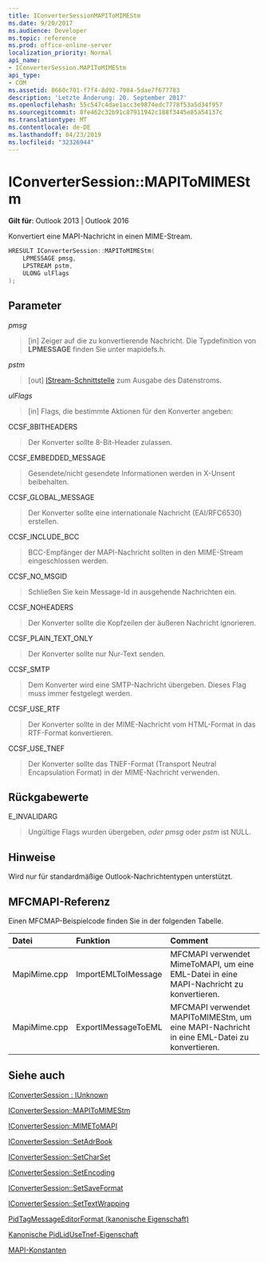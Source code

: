 ```yaml
---
title: IConverterSessionMAPIToMIMEStm
ms.date: 9/20/2017
ms.audience: Developer
ms.topic: reference
ms.prod: office-online-server
localization_priority: Normal
api_name:
- IConverterSession.MAPIToMIMEStm
api_type:
- COM
ms.assetid: 8660c701-f7f4-8d92-7984-5dae7f677783
description: 'Letzte Änderung: 20. September 2017'
ms.openlocfilehash: 55c547c4dae1acc3e9874edc7778f53a5d34f957
ms.sourcegitcommit: 8fe462c32b91c87911942c188f3445e85a54137c
ms.translationtype: MT
ms.contentlocale: de-DE
ms.lasthandoff: 04/23/2019
ms.locfileid: "32326944"
---
```

# <a name="iconvertersessionmapitomimestm"></a>IConverterSession::MAPIToMIMEStm
 
  
**Gilt für**: Outlook 2013 | Outlook 2016 
  
Konvertiert eine MAPI-Nachricht in einen MIME-Stream.
  
```cpp
HRESULT IConverterSession::MAPIToMIMEStm( 
    LPMESSAGE pmsg, 
    LPSTREAM pstm, 
    ULONG ulFlags 
);
```

## <a name="parameters"></a>Parameter

 _pmsg_
  
> [in] Zeiger auf die zu konvertierende Nachricht. Die Typdefinition von **LPMESSAGE** finden Sie unter mapidefs.h.
    
 _pstm_
  
> [out] [IStream-Schnittstelle](https://msdn.microsoft.com/library/aa380034%28VS.85%29.aspx) zum Ausgabe des Datenstroms. 
    
 _ulFlags_
  
>  [in] Flags, die bestimmte Aktionen für den Konverter angeben: 
    
CCSF_8BITHEADERS
  
> Der Konverter sollte 8-Bit-Header zulassen.
    
CCSF_EMBEDDED_MESSAGE
  
> Gesendete/nicht gesendete Informationen werden in X-Unsent beibehalten.
    
CCSF_GLOBAL_MESSAGE
  
> Der Konverter sollte eine internationale Nachricht (EAI/RFC6530) erstellen.
    
CCSF_INCLUDE_BCC
  
> BCC-Empfänger der MAPI-Nachricht sollten in den MIME-Stream eingeschlossen werden.
    
CCSF_NO_MSGID
  
> Schließen Sie kein Message-Id in ausgehende Nachrichten ein.
    
CCSF_NOHEADERS
  
> Der Konverter sollte die Kopfzeilen der äußeren Nachricht ignorieren.
    
CCSF_PLAIN_TEXT_ONLY
  
> Der Konverter sollte nur Nur-Text senden.
    
CCSF_SMTP
  
> Dem Konverter wird eine SMTP-Nachricht übergeben. Dieses Flag muss immer festgelegt werden.
    
CCSF_USE_RTF
  
> Der Konverter sollte in der MIME-Nachricht vom HTML-Format in das RTF-Format konvertieren.
    
CCSF_USE_TNEF
  
> Der Konverter sollte das TNEF-Format (Transport Neutral Encapsulation Format) in der MIME-Nachricht verwenden.
    
## <a name="return-values"></a>Rückgabewerte

E_INVALIDARG
  
> Ungültige Flags wurden übergeben,  *oder pmsg*  oder  *pstm*  ist NULL. 
    
## <a name="remarks"></a>Hinweise

Wird nur für standardmäßige Outlook-Nachrichtentypen unterstützt.
  
## <a name="mfcmapi-reference"></a>MFCMAPI-Referenz

Einen MFCMAP-Beispielcode finden Sie in der folgenden Tabelle.
  
|**Datei**|**Funktion**|**Comment**|
|:-----|:-----|:-----|
|MapiMime.cpp  <br/> |ImportEMLToIMessage  <br/> |MFCMAPI verwendet MimeToMAPI, um eine EML-Datei in eine MAPI-Nachricht zu konvertieren.  <br/> |
|MapiMime.cpp  <br/> |ExportIMessageToEML  <br/> |MFCMAPI verwendet MAPIToMIMEStm, um eine MAPI-Nachricht in eine EML-Datei zu konvertieren.  <br/> |
   
## <a name="see-also"></a>Siehe auch



[IConverterSession : IUnknown](iconvertersessioniunknown.md)
  
[IConverterSession::MAPIToMIMEStm](iconvertersession-mapitomimestm.md)
  
[IConverterSession::MIMEToMAPI](iconvertersession-mimetomapi.md)
  
[IConverterSession::SetAdrBook](iconvertersession-setadrbook.md)
  
[IConverterSession::SetCharSet](iconvertersession-setcharset.md)
  
[IConverterSession::SetEncoding](iconvertersession-setencoding.md)
  
[IConverterSession::SetSaveFormat](iconvertersession-setsaveformat.md)
  
[IConverterSession::SetTextWrapping](iconvertersession-settextwrapping.md)
  
[PidTagMessageEditorFormat (kanonische Eigenschaft)](pidtagmessageeditorformat-canonical-property.md)
  
[Kanonische PidLidUseTnef-Eigenschaft](pidlidusetnef-canonical-property.md)


[MAPI-Konstanten](mapi-constants.md)

